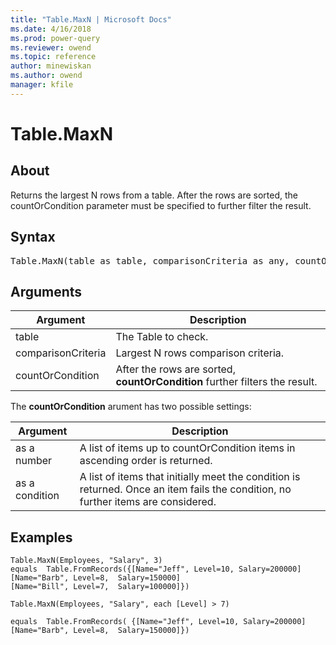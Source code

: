 ```yaml
---
title: "Table.MaxN | Microsoft Docs"
ms.date: 4/16/2018
ms.prod: power-query
ms.reviewer: owend
ms.topic: reference
author: minewiskan
ms.author: owend
manager: kfile
---
```

# Table.MaxN

  
## About  
Returns the largest N rows from a table. After the rows are sorted, the countOrCondition parameter must be specified to further filter the result.  
  
## Syntax

<pre>
Table.MaxN(table as table, comparisonCriteria as any, countOrCondition as any) as table  
</pre>
  
## Arguments  
  
|Argument|Description|  
|------------|---------------|  
|table|The Table to check.|  
|comparisonCriteria|Largest N rows comparison criteria.|  
|countOrCondition|After the rows are sorted, **countOrCondition** further filters the result.|  
  
The **countOrCondition** arument has two possible settings:  
  
|Argument|Description|  
|------------|---------------|  
|as a number|A list of items up to countOrCondition items in ascending order is returned.|  
|as a condition|A list of items that initially meet the condition is returned. Once an item fails the condition, no further items are considered.|  
  
## Examples  
  
```powerquery-m
Table.MaxN(Employees, "Salary", 3)   
equals  Table.FromRecords({[Name="Jeff", Level=10, Salary=200000]   
[Name="Barb", Level=8,  Salary=150000]   
[Name="Bill", Level=7,  Salary=100000]})  
```  
  
```  
Table.MaxN(Employees, "Salary", each [Level] > 7)  
  
equals  Table.FromRecords( {[Name="Jeff", Level=10, Salary=200000]   
[Name="Barb", Level=8,  Salary=150000]})  
```  
